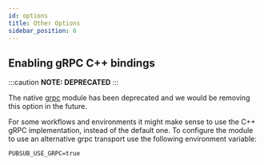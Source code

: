 ```yaml
---
id: options
title: Other Options
sidebar_position: 6
---
```


## Enabling gRPC C++ bindings

:::caution
 **NOTE: DEPRECATED**
:::

The native [grpc](https://npmjs.com/grpc) module has been deprecated and we would be removing this option in the future.

For some workflows and environments it might make sense to use the C++ gRPC implementation, instead of the default one. To configure the module to use an alternative grpc transport use the following environment variable:

```shell
PUBSUB_USE_GRPC=true
```
